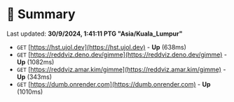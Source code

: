 # 📖 Summary
Last updated: **30/9/2024, 1:41:11 PTG "Asia/Kuala_Lumpur"**

- `GET` [https://hst.ujol.dev](https://hst.ujol.dev) - **Up** (638ms)
- `GET` [https://reddviz.deno.dev/gimme](https://reddviz.deno.dev/gimme) - **Up** (1082ms)
- `GET` [https://reddviz.amar.kim/gimme](https://reddviz.amar.kim/gimme) - **Up** (343ms)
- `GET` [https://dumb.onrender.com](https://dumb.onrender.com) - **Up** (1010ms)
